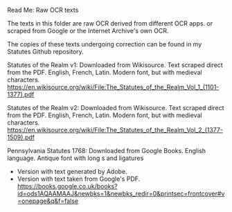 Read Me: Raw OCR texts

The texts in this folder are raw OCR derived from different OCR apps. or scraped from Google or the Internet Archive's own OCR.

The copies of these texts undergoing correction can be found in my Statutes Github repository.

Statutes of the Realm v1: Downloaded from Wikisource. Text scraped direct from the PDF. English, French, Latin. Modern font, but with medieval characters.
https://en.wikisource.org/wiki/File:The_Statutes_of_the_Realm_Vol_1_(1101-1377).pdf

Statutes of the Realm v2: Downloaded from Wikisource. Text scraped direct from the PDF. English, French, Latin. Modern font, but with medieval characters.
https://en.wikisource.org/wiki/File:The_Statutes_of_the_Realm_Vol_2_(1377-1509).pdf

Pennsylvania Statutes 1768: Downloaded from Google Books. English language. Antique font with long s and ligatures
 - Version with text generated by Adobe.
 - Version with text taken from Google's PDF.
https://books.google.co.uk/books?id=ods1AQAAMAAJ&newbks=1&newbks_redir=0&printsec=frontcover#v=onepage&q&f=false

